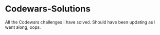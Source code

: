 # Codewars-Solutions
All the Codewars challenges I have solved. Should have been updating as I went along, oops.
